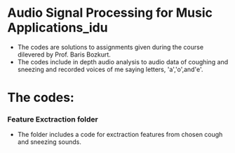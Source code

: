 # Audio Signal Processing for Music Applications_idu
* The codes are solutions to assignments given during the course dilevered by Prof. Baris Bozkurt.
* The codes include in depth audio analysis to audio data of coughing and sneezing and recorded voices of me saying letters, 'a','o',and'e'.

# The codes:
### Feature Exctraction folder
* The folder includes a code for exctraction features from chosen cough and sneezing sounds.

